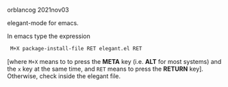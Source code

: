orblancog
2021nov03

elegant-mode for emacs.

In emacs type the expression
```lisp
 M+X package-install-file RET elegant.el RET
```
[where `M+X` means to to press the **META** key (i.e. **ALT** for most systems) and the `x` key at the same time, and `RET` means to press the **RETURN** key]. 
Otherwise, check inside the elegant file.

